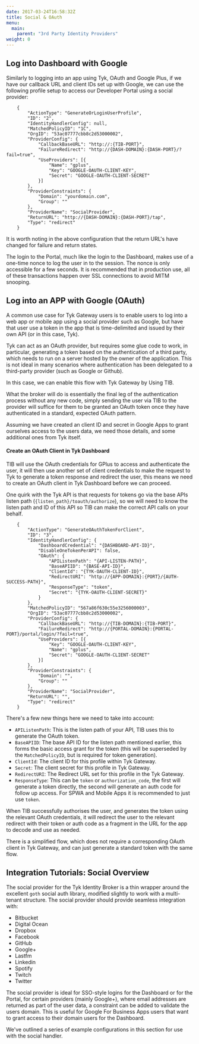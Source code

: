 ```yaml
---
date: 2017-03-24T16:58:32Z
title: Social & OAuth
menu:
  main:
    parent: "3rd Party Identity Providers"
weight: 0 
---
```


## <a name="log-into-dashboard-with-google"></a>Log into Dashboard with Google

Similarly to logging into an app using Tyk, OAuth and Google Plus, if we have our callback URL and client IDs set up with Google, we can use the following profile setup to access our Developer Portal using a social provider:

```
    {
        "ActionType": "GenerateOrLoginUserProfile",
        "ID": "2",
        "IdentityHandlerConfig": null,
        "MatchedPolicyID": "1C",
        "OrgID": "53ac07777cbb8c2d53000002",
        "ProviderConfig": {
            "CallbackBaseURL": "http://:{TIB-PORT}",
            "FailureRedirect": "http://{DASH-DOMAIN}:{DASH-PORT}/?fail=true",
            "UseProviders": [{
                "Name": "gplus",
                "Key": "GOOGLE-OAUTH-CLIENT-KEY",
                "Secret": "GOOGLE-OAUTH-CLIENT-SECRET"
            }]
        },
        "ProviderConstraints": {
            "Domain": "yourdomain.com",
            "Group": ""
        },
        "ProviderName": "SocialProvider",
        "ReturnURL": "http://{DASH-DOMAIN}:{DASH-PORT}/tap",
        "Type": "redirect"
    }
```
    

It is worth noting in the above configuration that the return URL's have changed for failure and return states.

The login to the Portal, much like the login to the Dashboard, makes use of a one-time nonce to log the user in to the session. The nonce is only accessible for a few seconds. It is recommended that in production use, all of these transactions happen over SSL connections to avoid MITM snooping.

## <a name="log-into-an-app-with-google-oauth"></a>Log into an APP with Google (OAuth)

A common use case for Tyk Gateway users is to enable users to log into a web app or mobile app using a social provider such as Google, but have that user use a token in the app that is time-delimited and issued by their own API (or in this case, Tyk).

Tyk can act as an OAuth provider, but requires some glue code to work, in particular, generating a token based on the authentication of a third party, which needs to run on a server hosted by the owner of the application. This is not ideal in many scenarios where authentication has been delegated to a third-party provider (such as Google or Github).

In this case, we can enable this flow with Tyk Gateway by Using TIB.

What the broker will do is essentially the final leg of the authentication process without any new code, simply sending the user via TIB to the provider will suffice for them to be granted an OAuth token once they have authenticated in a standard, expected OAuth pattern.

Assuming we have created an client ID and secret in Google Apps to grant ourselves access to the users data, we need those details, and some additional ones from Tyk itself.

#### Create an OAuth Client in Tyk Dashboard

TIB will use the OAuth credentials for GPlus to access and authenticate the user, it will then use another set of client credentials to make the request to Tyk to generate a token response and redirect the user, this means we need to create an OAuth client in Tyk Dashboard before we can proceed.

One quirk with the Tyk API is that requests for tokens go via the base APIs listen path (`{listen_path}/toauth/authorize`), so we will need to know the listen path and ID of this API so TIB can make the correct API calls on your behalf.

```
    {
        "ActionType": "GenerateOAuthTokenForClient",
        "ID": "3",
        "IdentityHandlerConfig": {
            "DashboardCredential": "{DASHBOARD-API-ID}",
            "DisableOneTokenPerAPI": false,
            "OAuth": {
                "APIListenPath": "{API-LISTEN-PATH}",
                "BaseAPIID": "{BASE-API-ID}",
                "ClientId": "{TYK-OAUTH-CLIENT-ID}",
                "RedirectURI": "http://{APP-DOMAIN}:{PORT}/{AUTH-SUCCESS-PATH}",
                "ResponseType": "token",
                "Secret": "{TYK-OAUTH-CLIENT-SECRET}"
            }
        },
        "MatchedPolicyID": "567a86f630c55e3256000003",
        "OrgID": "53ac07777cbb8c2d53000002",
        "ProviderConfig": {
            "CallbackBaseURL": "http://{TIB-DOMAIN}:{TIB-PORT}",
            "FailureRedirect": "http://{PORTAL-DOMAIN}:{PORTAL-PORT}/portal/login/?fail=true",
            "UseProviders": [{
                "Key": "GOOGLE-OAUTH-CLIENT-KEY",
                "Name": "gplus",
                "Secret": "GOOGLE-OAUTH-CLIENT-SECRET"
            }]
        },
        "ProviderConstraints": {
            "Domain": "",
            "Group": ""
        },
        "ProviderName": "SocialProvider",
        "ReturnURL": "",
        "Type": "redirect"
    }
```
    

There's a few new things here we need to take into account:

*   `APIListenPath`: This is the listen path of your API, TIB uses this to generate the OAuth token.
*   `BaseAPIID`: The base API ID for the listen path mentioned earlier, this forms the basic access grant for the token (this will be superseded by the `MatchedPolicyID`, but is required for token generation).
*   `ClientId`: The client ID for this profile within Tyk Gateway.
*   `Secret`: The client secret for this profile in Tyk Gateway.
*   `RedirectURI`: The Redirect URL set for this profile in the Tyk Gateway.
*   `ResponseType`: This can be `token` or `authorization_code`, the first will generate a token directly, the second will generate an auth code for follow up access. For SPWA and Mobile Apps it is recommended to just use `token`.

When TIB successfully authorises the user, and generates the token using the relevant OAuth credentials, it will redirect the user to the relevant redirect with their token or auth code as a fragment in the URL for the app to decode and use as needed.

There is a simplified flow, which does not require a corresponding OAuth client in Tyk Gateway, and can just generate a standard token with the same flow.

## <a name="integration-tutorials-social"></a>Integration Tutorials: Social Overview
The social provider for the Tyk Identity Broker is a thin wrapper around the excellent `goth` social auth library, modified slightly to work with a multi-tenant structure. The social provider should provide seamless integration with:

*   Bitbucket
*   Digital Ocean
*   Dropbox
*   Facebook
*   GitHub
*   Google+
*   Lastfm
*   Linkedin
*   Spotify
*   Twitch
*   Twitter

The social provider is ideal for SSO-style logins for the Dashboard or for the Portal, for certain providers (mainly Google+), where email addresses are returned as part of the user data, a constraint can be added to validate the users domain. This is useful for Google For Business Apps users that want to grant access to their domain users for the Dashboard.

We've outlined a series of example configurations in this section for use with the social handler.
